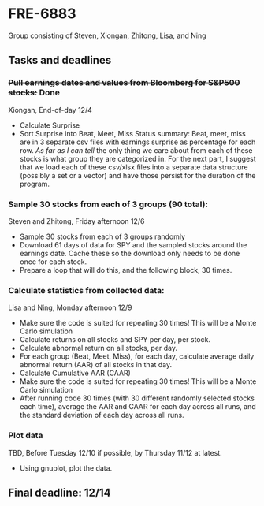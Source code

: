 # FRE-6883

Group consisting of Steven, Xiongan, Zhitong, Lisa, and Ning

## Tasks and deadlines
### ~~Pull earnings dates and values from Bloomberg for S&P500 stocks:~~ Done
Xiongan, End-of-day 12/4
- Calculate Surprise
- Sort Surprise into Beat, Meet, Miss
Status summary: 
Beat, meet, miss are in 3 separate csv files with earnings surprise as percentage for each row. *As far as I can tell* the only thing we care about from each of these stocks is what group they are categorized in. For the next part, I suggest that we load each of these csv/xlsx files into a separate data structure (possibly a set or a vector) and have those persist for the duration of the program. 

### Sample 30 stocks from each of 3 groups (90 total):
Steven and Zhitong, Friday afternoon 12/6
 - Sample 30 stocks from each of 3 groups randomly
 - Download 61 days of data for SPY and the sampled stocks around the earnings date. Cache these so the download only needs to be done once for each stock.
 - Prepare a loop that will do this, and the following block, 30 times.
 
 ### Calculate statistics from collected data:
 Lisa and Ning, Monday afternoon 12/9
 - Make sure the code is suited for repeating 30 times! This will be a Monte Carlo simulation
 - Calculate returns on all stocks and SPY per day, per stock.
 - Calculate abnormal return on all stocks, per day.
 - For each group (Beat, Meet, Miss), for each day, calculate average daily abnormal return (AAR) of all stocks in that day.
 - Calculate Cumulative AAR (CAAR)
 - Make sure the code is suited for repeating 30 times! This will be a Monte Carlo simulation
 - After running code 30 times (with 30 different randomly selected stocks each time), average the AAR and CAAR for each day across all runs, and the standard deviation of each day across all runs.
 
 ### Plot data
 TBD, Before Tuesday 12/10 if possible, by Thursday 11/12 at latest.
 - Using gnuplot, plot the data.
 
 ## Final deadline: 12/14
